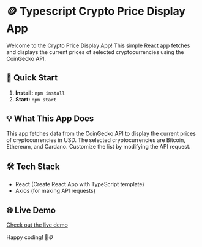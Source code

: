 # 🪙 Typescript Crypto Price Display App

Welcome to the Crypto Price Display App! This simple React app fetches and displays the current prices of selected cryptocurrencies using the CoinGecko API.

## 🚀 Quick Start

1. **Install:** `npm install`
2. **Start:** `npm start`

## 💡 What This App Does

This app fetches data from the CoinGecko API to display the current prices of cryptocurrencies in USD. The selected cryptocurrencies are Bitcoin, Ethereum, and Cardano. Customize the list by modifying the API request.

## 🛠️ Tech Stack

- React (Create React App with TypeScript template)
- Axios (for making API requests)

## 🌐 Live Demo

[Check out the live demo](https://your-netlify-app-url.netlify.app)

Happy coding! 🚀🪙
